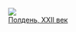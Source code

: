 ![](/books/sf_social/Аркадий%20и%20Борис%20Стругацкие/Полдень,%20XXII%20век.jpg)  
[Полдень, XXII век](/books/sf_social/Аркадий%20и%20Борис%20Стругацкие/Полдень,%20XXII%20век)
